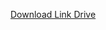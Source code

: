 [Download Link Drive](https://drive.google.com/file/d/1jaL77mFGDKoHTB9SWFQklAlZp1f-Gywq/view?usp=sharing)
